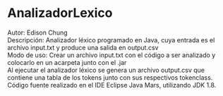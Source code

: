 # AnalizadorLexico 
Autor: Edison Chung   
Descripción: Analizador léxico programado en Java, cuya entrada es el archivo input.txt y produce una salida en output.csv   
Modo de uso: Crear un archivo input.txt con el código a ser analizado y colocarlo en un acarpeta junto con el .jar  
Al ejecutar el analizador léxico se genera un archivo output.csv que contiene una tabla de los tokens junto con sus respectivos tokenclass.  
Código fuente realizado en el IDE Eclipse Java Mars, utilizando JDK 1.8.

